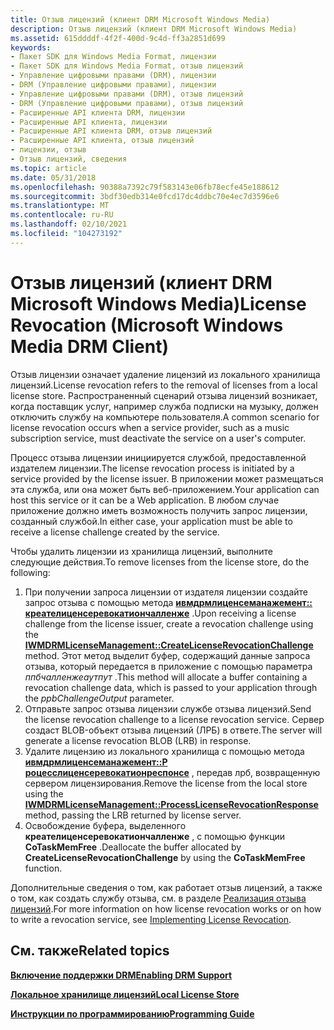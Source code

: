 ```yaml
---
title: Отзыв лицензий (клиент DRM Microsoft Windows Media)
description: Отзыв лицензий (клиент DRM Microsoft Windows Media)
ms.assetid: 615ddddf-4f2f-400d-9c4d-ff3a2851d699
keywords:
- Пакет SDK для Windows Media Format, лицензии
- Пакет SDK для Windows Media Format, отзыв лицензий
- Управление цифровыми правами (DRM), лицензии
- DRM (Управление цифровыми правами), лицензии
- Управление цифровыми правами (DRM), отзыв лицензий
- DRM (Управление цифровыми правами), отзыв лицензий
- Расширенные API клиента DRM, лицензии
- Расширенные API клиента, лицензии
- Расширенные API клиента DRM, отзыв лицензий
- Расширенные API клиента, отзыв лицензий
- лицензии, отзыв
- Отзыв лицензий, сведения
ms.topic: article
ms.date: 05/31/2018
ms.openlocfilehash: 90388a7392c79f583143e06fb78ecfe45e188612
ms.sourcegitcommit: 3bdf30edb314e0fcd17dc4ddbc70e4ec7d3596e6
ms.translationtype: MT
ms.contentlocale: ru-RU
ms.lasthandoff: 02/10/2021
ms.locfileid: "104273192"
---
```

# <a name="license-revocation-microsoft-windows-media-drm-client"></a><span data-ttu-id="acfc0-115">Отзыв лицензий (клиент DRM Microsoft Windows Media)</span><span class="sxs-lookup"><span data-stu-id="acfc0-115">License Revocation (Microsoft Windows Media DRM Client)</span></span>

<span data-ttu-id="acfc0-116">Отзыв лицензии означает удаление лицензий из локального хранилища лицензий.</span><span class="sxs-lookup"><span data-stu-id="acfc0-116">License revocation refers to the removal of licenses from a local license store.</span></span> <span data-ttu-id="acfc0-117">Распространенный сценарий отзыва лицензий возникает, когда поставщик услуг, например служба подписки на музыку, должен отключить службу на компьютере пользователя.</span><span class="sxs-lookup"><span data-stu-id="acfc0-117">A common scenario for license revocation occurs when a service provider, such as a music subscription service, must deactivate the service on a user's computer.</span></span>

<span data-ttu-id="acfc0-118">Процесс отзыва лицензии инициируется службой, предоставленной издателем лицензии.</span><span class="sxs-lookup"><span data-stu-id="acfc0-118">The license revocation process is initiated by a service provided by the license issuer.</span></span> <span data-ttu-id="acfc0-119">В приложении может размещаться эта служба, или она может быть веб-приложением.</span><span class="sxs-lookup"><span data-stu-id="acfc0-119">Your application can host this service or it can be a Web application.</span></span> <span data-ttu-id="acfc0-120">В любом случае приложение должно иметь возможность получить запрос лицензии, созданный службой.</span><span class="sxs-lookup"><span data-stu-id="acfc0-120">In either case, your application must be able to receive a license challenge created by the service.</span></span>

<span data-ttu-id="acfc0-121">Чтобы удалить лицензии из хранилища лицензий, выполните следующие действия.</span><span class="sxs-lookup"><span data-stu-id="acfc0-121">To remove licenses from the license store, do the following:</span></span>

1.  <span data-ttu-id="acfc0-122">При получении запроса лицензии от издателя лицензии создайте запрос отзыва с помощью метода [**ивмдрмлиценсеманажемент:: креателиценсеревокатиончалленже**](iwmdrmlicensemanagement-createlicenserevocationchallenge.md) .</span><span class="sxs-lookup"><span data-stu-id="acfc0-122">Upon receiving a license challenge from the license issuer, create a revocation challenge using the [**IWMDRMLicenseManagement::CreateLicenseRevocationChallenge**](iwmdrmlicensemanagement-createlicenserevocationchallenge.md) method.</span></span> <span data-ttu-id="acfc0-123">Этот метод выделит буфер, содержащий данные запроса отзыва, который передается в приложение с помощью параметра *ппбчалленжеаутпут* .</span><span class="sxs-lookup"><span data-stu-id="acfc0-123">This method will allocate a buffer containing a revocation challenge data, which is passed to your application through the *ppbChallengeOutput* parameter.</span></span>
2.  <span data-ttu-id="acfc0-124">Отправьте запрос отзыва лицензии службе отзыва лицензий.</span><span class="sxs-lookup"><span data-stu-id="acfc0-124">Send the license revocation challenge to a license revocation service.</span></span> <span data-ttu-id="acfc0-125">Сервер создаст BLOB-объект отзыва лицензий (ЛРБ) в ответе.</span><span class="sxs-lookup"><span data-stu-id="acfc0-125">The server will generate a license revocation BLOB (LRB) in response.</span></span>
3.  <span data-ttu-id="acfc0-126">Удалите лицензию из локального хранилища с помощью метода [**ивмдрмлиценсеманажемент::P роцесслиценсеревокатионреспонсе**](iwmdrmlicensemanagement-processlicenserevocationresponse.md) , передав лрб, возвращенную сервером лицензирования.</span><span class="sxs-lookup"><span data-stu-id="acfc0-126">Remove the license from the local store using the [**IWMDRMLicenseManagement::ProcessLicenseRevocationResponse**](iwmdrmlicensemanagement-processlicenserevocationresponse.md) method, passing the LRB returned by license server.</span></span>
4.  <span data-ttu-id="acfc0-127">Освобождение буфера, выделенного **креателиценсеревокатиончалленже** , с помощью функции **CoTaskMemFree** .</span><span class="sxs-lookup"><span data-stu-id="acfc0-127">Deallocate the buffer allocated by **CreateLicenseRevocationChallenge** by using the **CoTaskMemFree** function.</span></span>

<span data-ttu-id="acfc0-128">Дополнительные сведения о том, как работает отзыв лицензий, а также о том, как создать службу отзыва, см. в разделе [Реализация отзыва лицензий](/documentation/?url=%2flibrary%2fwmrm10%2fhtm%2fhowlicenserevokationworks.asp).</span><span class="sxs-lookup"><span data-stu-id="acfc0-128">For more information on how license revocation works or on how to write a revocation service, see [Implementing License Revocation](/documentation/?url=%2flibrary%2fwmrm10%2fhtm%2fhowlicenserevokationworks.asp).</span></span>

## <a name="related-topics"></a><span data-ttu-id="acfc0-129">См. также</span><span class="sxs-lookup"><span data-stu-id="acfc0-129">Related topics</span></span>

<dl> <dt>

[<span data-ttu-id="acfc0-130">**Включение поддержки DRM**</span><span class="sxs-lookup"><span data-stu-id="acfc0-130">**Enabling DRM Support**</span></span>](enabling-drm-support.md)
</dt> <dt>

[<span data-ttu-id="acfc0-131">**Локальное хранилище лицензий**</span><span class="sxs-lookup"><span data-stu-id="acfc0-131">**Local License Store**</span></span>](local-license-store.md)
</dt> <dt>

[<span data-ttu-id="acfc0-132">**Инструкции по программированию**</span><span class="sxs-lookup"><span data-stu-id="acfc0-132">**Programming Guide**</span></span>](drm-programming-guide.md)
</dt> </dl>

 

 